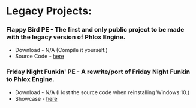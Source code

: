 # Legacy Projects:

### Flappy Bird PE - The first and only public project to be made with the legacy version of Phlox Engine.

* Download - N/A (Compile it yourself.)
* Source Code - [here](https://github.com/PhloxEngine/PhloxEngine-Projects/Legacy_Projects/FlappyBirdPE)

### Friday Night Funkin' PE - A rewrite/port of Friday Night Funkin to Phlox Engine.

* Download - N/A (I lost the source code when reinstalling Windows 10.)
* Showcase - [here](https://x.com/yophlox/status/1873740467822899378)